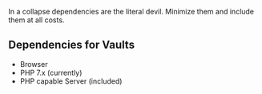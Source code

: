 In a collapse dependencies are the literal devil.  Minimize them and include them at all costs.

## Dependencies for Vaults
* Browser
* PHP 7.x (currently)
* PHP capable Server (included)
